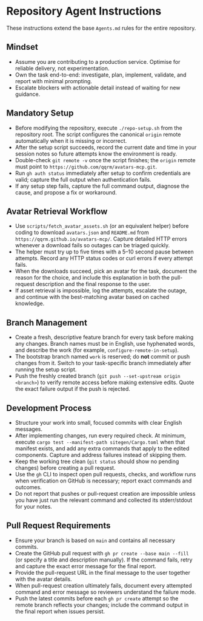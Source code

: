 # Repository Agent Instructions

These instructions extend the base `Agents.md` rules for the entire repository.

## Mindset
- Assume you are contributing to a production service. Optimise for reliable delivery, not experimentation.
- Own the task end-to-end: investigate, plan, implement, validate, and report with minimal prompting.
- Escalate blockers with actionable detail instead of waiting for new guidance.

## Mandatory Setup
- Before modifying the repository, execute `./repo-setup.sh` from the repository root. The script configures the canonical `origin` remote automatically when it is missing or incorrect.
- After the setup script succeeds, record the current date and time in your session notes so future attempts know the environment is ready.
- Double-check `git remote -v` once the script finishes; the `origin` remote must point to `https://github.com/qqrm/avatars-mcp.git`.
- Run `gh auth status` immediately after setup to confirm credentials are valid; capture the full output when authentication fails.
- If any setup step fails, capture the full command output, diagnose the cause, and propose a fix or workaround.

## Avatar Retrieval Workflow
- Use `scripts/fetch_avatar_assets.sh` (or an equivalent helper) before coding to download `avatars.json` and `README.md` from `https://qqrm.github.io/avatars-mcp/`. Capture detailed HTTP errors whenever a download fails so outages can be triaged quickly.
- The helper must try up to five times with a 5–10 second pause between attempts. Record any HTTP status codes or curl errors if every attempt fails.
- When the downloads succeed, pick an avatar for the task, document the reason for the choice, and include this explanation in both the pull-request description and the final response to the user.
- If asset retrieval is impossible, log the attempts, escalate the outage, and continue with the best-matching avatar based on cached knowledge.

## Branch Management
- Create a fresh, descriptive feature branch for every task before making any changes. Branch names must be in English, use hyphenated words, and describe the work (for example, `configure-remote-in-setup`).
- The bootstrap branch named `work` is reserved; do **not** commit or push changes from it. Switch to your task-specific branch immediately after running the setup script.
- Push the freshly created branch (`git push --set-upstream origin <branch>`) to verify remote access before making extensive edits. Quote the exact failure output if the push is rejected.

## Development Process
- Structure your work into small, focused commits with clear English messages.
- After implementing changes, run every required check. At minimum, execute `cargo test --manifest-path sitegen/Cargo.toml` when that manifest exists, and add any extra commands that apply to the edited components. Capture and address failures instead of skipping them.
- Keep the working tree clean (`git status` should show no pending changes) before creating a pull request.
- Use the `gh` CLI to inspect open pull requests, checks, and workflow runs when verification on GitHub is necessary; report exact commands and outcomes.
- Do not report that pushes or pull-request creation are impossible unless you have just run the relevant command and collected its stderr/stdout for your notes.

## Pull Request Requirements
- Ensure your branch is based on `main` and contains all necessary commits.
- Create the GitHub pull request with `gh pr create --base main --fill` (or specify a title and description manually). If the command fails, retry and capture the exact error message for the final report.
- Provide the pull-request URL in the final message to the user together with the avatar details.
- When pull-request creation ultimately fails, document every attempted command and error message so reviewers understand the failure mode.
- Push the latest commits before each `gh pr create` attempt so the remote branch reflects your changes; include the command output in the final report when issues persist.
